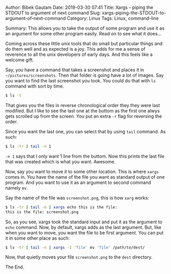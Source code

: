 Author: Bibek Gautam
Date: 2019-03-30 07:41
Title: Xargs - piping the STDOUT to argument of next command
Slug: xargs-piping-the-STDOUT-to-argument-of-next-command
Category: Linux
Tags: Linux, command-line

Summary: This allows you to take the output of some program and use it as an argument for some other program easily. Read on to see what it does...

Coming across these little unix tools that do small but particular things and do them well and as expected is a joy. This adds for me a sense of reverence to all the unix developers of early days. And this feels like a welcome gift.

Say, you have a command that takes a screenshot and places it in `~/pictures/screenshots`. Then that folder is going have a lot of images. Say you want to find the last screenshot you took. You could do that with `ls` command with sort by time. 
```bash
$ ls -t
```

That gives you the files in reverse chronological order they they were last modified. But I like to see the last one at the buttom as the first one alwys gets scrolled up from the screen. You put an extra `-r` flag for reversing the order.

Since you want the last one, you can select that by using `tail` command. As such:
```bash
$ ls -tr | tail -n 1
```

`-n 1` says that I only want 1 line from the buttom. Now this prints the last file that was created which is what you want. Awesome. 

Now, say you want to move it to some other location. This is where `xargs` comes in. You have the name of the file you want as standard output of one program. And you want to use it as an argument to second command namely `mv`.  

Say the name of the file was `screenshot.png`, this is how `xarg` works:

```bash 
$ ls -tr | tail -n | xargs echo this is the file: 
this is the file: screenshot.png
```
So, as you see, xargs took the standard input and put it as the argument to `echo` command.
Now, by default, xargs adds as the last argument. But, like when you want to move, you want the file to be first argument. You can put it in some other place as such: 

```bash
$ ls -tr | tail -n | xargs -I 'file' mv 'file' /path/to/dest/
```

Now, that quietly moves your file `screenshot.png` to the `dest` directory.

The End.


